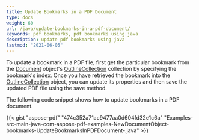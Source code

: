 ```yaml
---
title: Update Bookmarks in a PDF Document
type: docs
weight: 60
url: /java/update-bookmarks-in-a-pdf-document/
keywords: pdf bookmarks, pdf bookmarks using java
description: update pdf bookmarks using java
lastmod: "2021-06-05"
---
```

To update a bookmark in a PDF file, first get the particular bookmark from the [Document](https://apireference.aspose.com/java/pdf/com.aspose.pdf/Document) object's [OutlineCollection](https://apireference.aspose.com/java/pdf/com.aspose.pdf/OutlineCollection) collection by specifying the bookmark's index. Once you have retrieved the bookmark into the [OutlineCollection](https://apireference.aspose.com/java/pdf/com.aspose.pdf/OutlineCollection) object, you can update its properties and then save the updated PDF file using the save method.

The following code snippet shows how to update bookmarks in a PDF document.

{{< gist "aspose-pdf" "474c352a71ac9477aa0d604fd32e1c6a" "Examples-src-main-java-com-aspose-pdf-examples-NewDocumentObject-bookmarks-UpdateBookmarksInPDFDocument-.java" >}}






